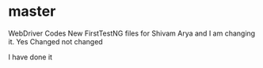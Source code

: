 # master
WebDriver Codes
New FirstTestNG files for Shivam Arya
and I am changing it.
Yes Changed
not changed

I have done it
